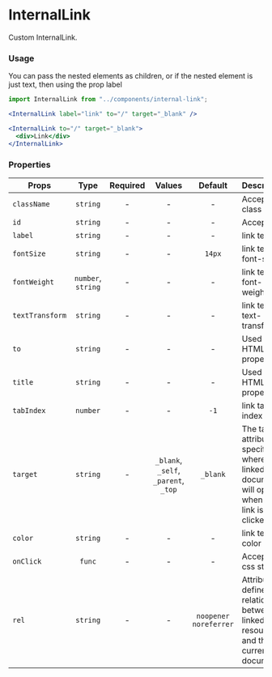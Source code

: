 # InternalLink

Custom InternalLink.

### Usage

You can pass the nested elements as children, or if the nested element is just text, then using the prop label

```js
import InternalLink from "../components/internal-link";
```

```jsx
<InternalLink label="link" to="/" target="_blank" />
```

```jsx
<InternalLink to="/" target="_blank">
  <div>Link</div>
</InternalLink>
```

### Properties

| Props           |        Type        | Required |                Values                |        Default        | Description                                                                                 |
| --------------- | :----------------: | :------: | :----------------------------------: | :-------------------: | ------------------------------------------------------------------------------------------- |
| `className`     |      `string`      |    -     |                  -                   |           -           | Accepts class                                                                               |
| `id`            |      `string`      |    -     |                  -                   |           -           | Accepts id                                                                                  |
| `label`         |      `string`      |    -     |                  -                   |           -           | link text                                                                                   |
| `fontSize`      |      `string`      |    -     |                  -                   |        `14px`         | link text font-size                                                                         |
| `fontWeight`    | `number`, `string` |    -     |                  -                   |           -           | link text font-weight                                                                       |
| `textTransform` |      `string`      |    -     |                  -                   |           -           | link text text-transform                                                                    |
| `to`          |      `string`      |    -     |                  -                   |           -           | Used as HTML 'href' property                                                                |
| `title`         |      `string`      |    -     |                  -                   |           -           | Used as HTML 'title' property                                                               |
| `tabIndex`      |      `number`      |    -     |                  -                   |         `-1`          | link tab index                                                                              |
| `target`        |      `string`      |    -     | `_blank`, `_self`, `_parent`, `_top` |       `_blank`        | The target attribute specifies where the linked document will open when the link is clicked |
| `color`         |      `string`      |    -     |                  -                   |           -           | link text color                                                                             |
| `onClick`       |       `func`       |    -     |                  -                   |           -           | Accepts css style                                                                           |
| `rel`           |      `string`      |    -     |                  -                   | `noopener noreferrer` | Attribute defines the relationship between a linked resource and the current document       |
